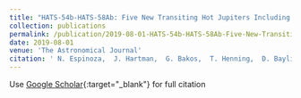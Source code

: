 ```yaml
---
title: "HATS-54b-HATS-58Ab: Five New Transiting Hot Jupiters Including One with a Possible Temperate Companion"
collection: publications
permalink: /publication/2019-08-01-HATS-54b-HATS-58Ab-Five-New-Transiting-Hot-Jupiters-Including-One-with-a-Possible-Temperate-Companion
date: 2019-08-01
venue: 'The Astronomical Journal'
citation: ' N. Espinoza,  J. Hartman,  G. Bakos,  T. Henning,  D. Bayliss,  J. Bento,  W. Bhatti,  R. Brahm,  Z. Csubry,  V. Suc,  A. Jordán,  L. Mancini,  T. Tan,  K. Penev,  M. Rabus,  P. Sarkis,  M. de Val-Borro,  S. Durkan,  J. Lázár,  I. Papp,  P. Sári, &quot;HATS-54b-HATS-58Ab: Five New Transiting Hot Jupiters Including One with a Possible Temperate Companion.&quot; The Astronomical Journal, 2019.'
---
```

Use [Google Scholar](https://scholar.google.com/scholar?q=HATS+54b+HATS+58Ab:+Five+New+Transiting+Hot+Jupiters+Including+One+with+a+Possible+Temperate+Companion){:target="_blank"} for full citation